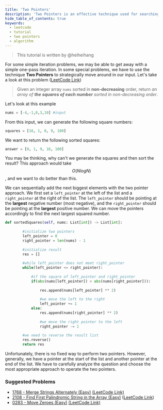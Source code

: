 ```yaml
---
title: 'Two Pointers'
description: 'Two Pointers is an effective technique used for searching pairs in a sorted array.'
hide_table_of_contents: true
keywords:
  - leetcode
  - tutorial
  - two pointers
  - algorithm
---
```


> This tutorial is written by @heiheihang

For some simple iteration problems, we may be able to get away with a simple one-pass iteration. In some special problems, we have to use the technique **Two Pointers** to strategically move around in our input. Let's take a look at this problem ([LeetCode Link](https://leetcode.com/problems/squares-of-a-sorted-array/))

> Given an integer array `nums` sorted in **non-decreasing** order, return _an array of **the squares of each number** sorted in non-decreasing order_.

Let's look at this example

```python
nums = [-4,-1,0,3,10] #input
```

From this input, we can generate the following square numbers:

```python
squares = [16, 1, 0, 9, 100]
```

We want to return the following sorted squares:

```python
answer = [0, 1, 9, 16, 100]
```

You may be thinking, why can't we generate the squares and then sort the result? This approach would take $$O(NlogN)$$, and we want to do better than this.

We can sequentially add the next biggest elements with the two pointer approach. We first set a `left_pointer` at the left of the list and a `right_pointer` at the right of the list. The `left_pointer` should be pointing at the **largest** negative number (most negative), and the `right_pointer` should be pointing at the **largest** positive number. We can move the pointers accordingly to find the next largest squared number.

```python
def sortedSquares(self, nums: List[int]) -> List[int]:
        
        #initialize two pointers
        left_pointer = 0
        right_pointer = len(nums) - 1
        
        #initialize result
        res = []
        
        #while left_pointer does not meet right_pointer
        while(left_pointer <= right_pointer):
            
            #if the square of left_pointer and right_pointer 
            if(abs(nums[left_pointer]) > abs(nums[right_pointer])):
                
                res.append(nums[left_pointer] ** 2)
                
                #we move the left to the right
                left_pointer += 1
            else:
                res.append(nums[right_pointer] ** 2)
                
                #we move the right pointer to the left
                right_pointer -= 1
        
        #we need to reverse the result list
        res.reverse()
        return res
```

Unfortunately, there is no fixed way to perform two pointers. However, generally, we have a pointer at the start of the list and another pointer at the end of the list. We have to carefully analyze the question and choose the most appropriate approach to operate the two pointers.

### Suggested Problems

* [1768 - Merge Strings Alternately (Easy)](../../solutions/1700-1799/merge-strings-alternately-easy) [(LeetCode Link)](https://leetcode.com/problems/merge-strings-alternately/)
* [2108 - Find First Palindromic String in the Array (Easy)](../../solutions/2100-2199/find-first-palindromic-string-in-the-array-easy) ([LeetCode Link](https://leetcode.com/problems/merge-strings-alternately/))
* [0283 - Move Zeroes (Easy)](../../solutions/0200-0299/move-zeroes-easy) [(LeetCode Link)](https://leetcode.com/problems/move-zeroes/)
